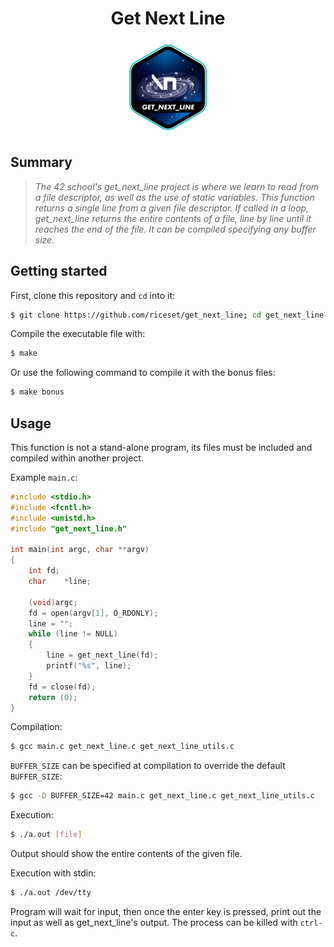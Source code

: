 <h1 align="center">
	Get Next Line
</h1>

<p align="center">
    <img src="https://github.com/riceset/riceset/blob/main/42_badges/get_next_linee.png" />
</p>

## Summary

> <i>The 42 school's get_next_line project is where we learn to read</i>
> <i>from a file descriptor, as well as the use of static variables.</i>
> <i>This function returns a single line from a given file descriptor.</i>
> <i>If called in a loop, get_next_line returns the entire contents of a file,</i>
> <i>line by line until it reaches the end of the file.</i>
> <i>It can be compiled specifying any buffer size.</i>

## Getting started

First, clone this repository and `cd` into it:

```zsh
$ git clone https://github.com/riceset/get_next_line; cd get_next_line
```

Compile the executable file with:

```zsh
$ make
```

Or use the following command to compile it with the bonus files:

```zsh
$ make bonus
```

## Usage
This function is not a stand-alone program, its files must be included and compiled within another project.

Example ``main.c``:
```c
#include <stdio.h>
#include <fcntl.h>
#include <unistd.h>
#include "get_next_line.h"

int	main(int argc, char **argv)
{
	int	fd;
	char	*line;

	(void)argc;
	fd = open(argv[1], O_RDONLY);
	line = "";
	while (line != NULL)
	{
		line = get_next_line(fd);
		printf("%s", line);
	}
	fd = close(fd);
	return (0);
}
```
Compilation:
```bash
$ gcc main.c get_next_line.c get_next_line_utils.c
```
``BUFFER_SIZE`` can be specified at compilation to override the default ``BUFFER_SIZE``:
```bash
$ gcc -D BUFFER_SIZE=42 main.c get_next_line.c get_next_line_utils.c
```
Execution:
```bash
$ ./a.out [file]
```
Output should show the entire contents of the given file.

Execution with stdin:
```bash
$ ./a.out /dev/tty
```
Program will wait for input, then once the enter key is pressed, print out the input as well as get_next_line's output. The process can be killed with ``ctrl-c``.
